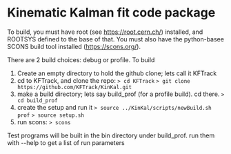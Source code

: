 # Kinematic Kalman fit code package

To build, you must have root (see https://root.cern.ch/) installed, and ROOTSYS defined to the base of that.
You must also have the python-basee SCONS build tool installed (https://scons.org/).

There are 2 build choices: debug or profile.  To build 

1. Create an empty directory to hold the github clone; lets call it KFTrack
2. cd to KFTrack, and clone the repo:
`> cd KFTrack`
`> git clone https://github.com/KFTrack/KinKal.git`
3. make a build directory; lets say build_prof (for a profile build).  cd there.
`> cd build_prof`
4. create the setup and run it
`> source ../KinKal/scripts/newBuild.sh prof`
`> source setup.sh`
5. run scons:
`> scons`

Test programs will be built in the bin directory under build_prof.  run them with --help to get a list of run parameters
